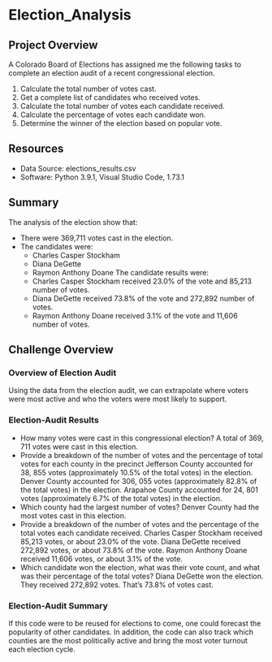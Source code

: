 # Election_Analysis

## Project Overview
A Colorado Board of Elections has assigned me the following tasks to complete an election audit of a recent congressional election.

1. Calculate the total number of votes cast.
2. Get a complete list of candidates who received votes.
3. Calculate the total number of votes each candidate received.
4. Calculate the percentage of votes each candidate won.
5. Determine the winner of the election based on popular vote.

## Resources
- Data Source: elections_results.csv
- Software: Python 3.9.1, Visual Studio Code, 1.73.1

## Summary
The analysis of the election show that:
- There were 369,711 votes cast in the election.
- The candidates were:
  - Charles Casper Stockham
  - Diana DeGette
  - Raymon Anthony Doane
The candidate results were:
  - Charles Casper Stockham received 23.0% of the vote and 85,213 number of votes.
  - Diana DeGette received 73.8% of the vote and 272,892 number of votes.
  - Raymon Anthony Doane received 3.1% of the vote and 11,606 number of votes.
  
## Challenge Overview
### Overview of Election Audit
Using the data from the election audit, we can extrapolate where voters were most active and who the voters were most likely to support.
### Election-Audit Results
-	How many votes were cast in this congressional election?
A total of 369, 711 votes were cast in this election.
-	Provide a breakdown of the number of votes and the percentage of total votes for each county in the precinct
Jefferson County accounted for 38, 855 votes (approximately 10.5% of the total votes) in the election. Denver County accounted for 306, 055 votes (approximately 82.8% of the total votes) in the election. Arapahoe County accounted for 24, 801 votes (approximately 6.7% of the total votes) in the election.
-	Which county had the largest number of votes?
Denver County had the most votes cast in this election.
-	Provide a breakdown of the number of votes and the percentage of the total votes each candidate received.
Charles Casper Stockham received 85,213 votes, or about 23.0% of the vote. Diana DeGette received 272,892 votes, or about 73.8% of the vote. Raymon Anthony Doane received 11,606 votes, or about 3.1% of the vote.
-	Which candidate won the election, what was their vote count, and what was their percentage of the total votes?
Diana DeGette won the election. They received 272,892 votes. That’s 73.8% of votes cast.
### Election-Audit Summary
If this code were to be reused for elections to come, one could forecast the popularity of other candidates. In addition, the code can also track which counties are the most politically active and bring the most voter turnout each election cycle.
